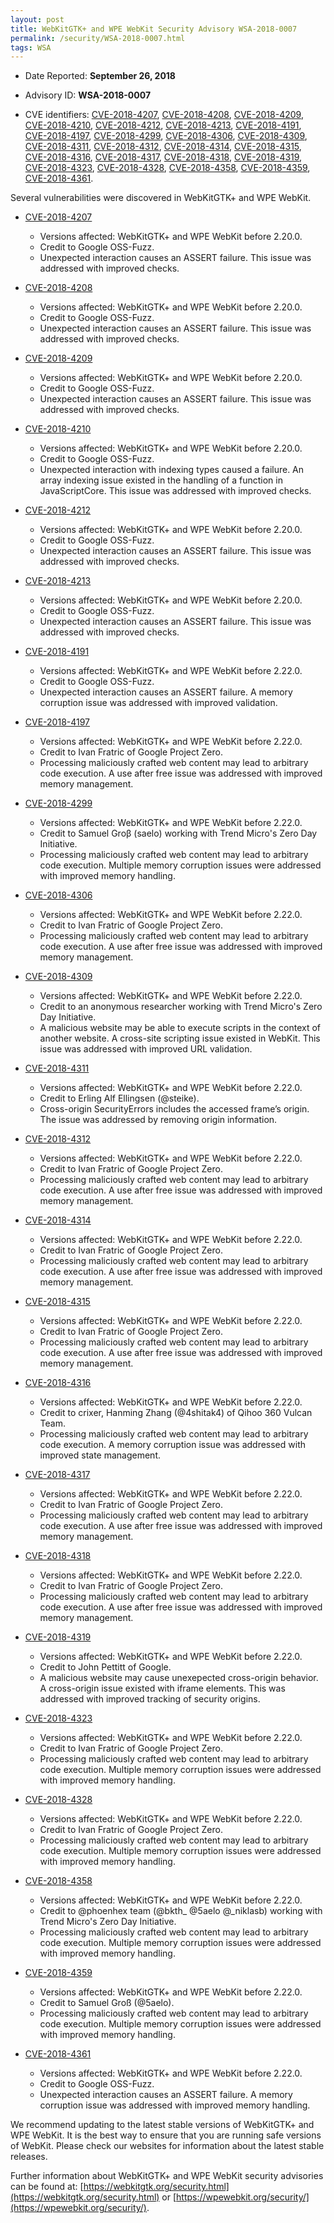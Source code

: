 ```yaml
---
layout: post
title: WebKitGTK+ and WPE WebKit Security Advisory WSA-2018-0007
permalink: /security/WSA-2018-0007.html
tags: WSA
---
```


* Date Reported: **September 26, 2018**

* Advisory ID: **WSA-2018-0007**

* CVE identifiers: [CVE-2018-4207](#CVE-2018-4207), [CVE-2018-4208](#CVE-2018-4208),
  [CVE-2018-4209](#CVE-2018-4209), [CVE-2018-4210](#CVE-2018-4210),
  [CVE-2018-4212](#CVE-2018-4212), [CVE-2018-4213](#CVE-2018-4213),
  [CVE-2018-4191](#CVE-2018-4191), [CVE-2018-4197](#CVE-2018-4197),
  [CVE-2018-4299](#CVE-2018-4299), [CVE-2018-4306](#CVE-2018-4306),
  [CVE-2018-4309](#CVE-2018-4309), [CVE-2018-4311](#CVE-2018-4311),
  [CVE-2018-4312](#CVE-2018-4312), [CVE-2018-4314](#CVE-2018-4314),
  [CVE-2018-4315](#CVE-2018-4315), [CVE-2018-4316](#CVE-2018-4316),
  [CVE-2018-4317](#CVE-2018-4317), [CVE-2018-4318](#CVE-2018-4318),
  [CVE-2018-4319](#CVE-2018-4319), [CVE-2018-4323](#CVE-2018-4323),
  [CVE-2018-4328](#CVE-2018-4328), [CVE-2018-4358](#CVE-2018-4358),
  [CVE-2018-4359](#CVE-2018-4359), [CVE-2018-4361](#CVE-2018-4361).


Several vulnerabilities were discovered in WebKitGTK+ and WPE WebKit.

* <a name="CVE-2018-4207" href="https://cve.mitre.org/cgi-bin/cvename.cgi?name=CVE-2018-4207">CVE-2018-4207</a>
  * Versions affected: WebKitGTK+ and WPE WebKit before 2.20.0.
  * Credit to Google OSS-Fuzz.
  * Unexpected interaction causes an ASSERT failure. This issue was
    addressed with improved checks.

* <a name="CVE-2018-4208" href="https://cve.mitre.org/cgi-bin/cvename.cgi?name=CVE-2018-4208">CVE-2018-4208</a>
  * Versions affected: WebKitGTK+ and WPE WebKit before 2.20.0.
  * Credit to Google OSS-Fuzz.
  * Unexpected interaction causes an ASSERT failure. This issue was
    addressed with improved checks.

* <a name="CVE-2018-4209" href="https://cve.mitre.org/cgi-bin/cvename.cgi?name=CVE-2018-4209">CVE-2018-4209</a>
  * Versions affected: WebKitGTK+ and WPE WebKit before 2.20.0.
  * Credit to Google OSS-Fuzz.
  * Unexpected interaction causes an ASSERT failure. This issue was
    addressed with improved checks.

* <a name="CVE-2018-4210" href="https://cve.mitre.org/cgi-bin/cvename.cgi?name=CVE-2018-4210">CVE-2018-4210</a>
  * Versions affected: WebKitGTK+ and WPE WebKit before 2.20.0.
  * Credit to Google OSS-Fuzz.
  * Unexpected interaction with indexing types caused a failure. An
    array indexing issue existed in the handling of a function in
    JavaScriptCore. This issue was addressed with improved checks.

* <a name="CVE-2018-4212" href="https://cve.mitre.org/cgi-bin/cvename.cgi?name=CVE-2018-4212">CVE-2018-4212</a>
  * Versions affected: WebKitGTK+ and WPE WebKit before 2.20.0.
  * Credit to Google OSS-Fuzz.
  * Unexpected interaction causes an ASSERT failure. This issue was
    addressed with improved checks.

* <a name="CVE-2018-4213" href="https://cve.mitre.org/cgi-bin/cvename.cgi?name=CVE-2018-4213">CVE-2018-4213</a>
  * Versions affected: WebKitGTK+ and WPE WebKit before 2.20.0.
  * Credit to Google OSS-Fuzz.
  * Unexpected interaction causes an ASSERT failure. This issue was
    addressed with improved checks.

* <a name="CVE-2018-4191" href="https://cve.mitre.org/cgi-bin/cvename.cgi?name=CVE-2018-4191">CVE-2018-4191</a>
  * Versions affected: WebKitGTK+ and WPE WebKit before 2.22.0.
  * Credit to Google OSS-Fuzz.
  * Unexpected interaction causes an ASSERT failure. A memory corruption
    issue was addressed with improved validation.

* <a name="CVE-2018-4197" href="https://cve.mitre.org/cgi-bin/cvename.cgi?name=CVE-2018-4197">CVE-2018-4197</a>
  * Versions affected: WebKitGTK+ and WPE WebKit before 2.22.0.
  * Credit to Ivan Fratric of Google Project Zero.
  * Processing maliciously crafted web content may lead to arbitrary
    code execution. A use after free issue was addressed with improved
    memory management.

* <a name="CVE-2018-4299" href="https://cve.mitre.org/cgi-bin/cvename.cgi?name=CVE-2018-4299">CVE-2018-4299</a>
  * Versions affected: WebKitGTK+ and WPE WebKit before 2.22.0.
  * Credit to Samuel Groβ (saelo) working with Trend Micro's Zero Day
    Initiative.
  * Processing maliciously crafted web content may lead to arbitrary
    code execution. Multiple memory corruption issues were addressed
    with improved memory handling.

* <a name="CVE-2018-4306" href="https://cve.mitre.org/cgi-bin/cvename.cgi?name=CVE-2018-4306">CVE-2018-4306</a>
  * Versions affected: WebKitGTK+ and WPE WebKit before 2.22.0.
  * Credit to Ivan Fratric of Google Project Zero.
  * Processing maliciously crafted web content may lead to arbitrary
    code execution. A use after free issue was addressed with improved
    memory management.

* <a name="CVE-2018-4309" href="https://cve.mitre.org/cgi-bin/cvename.cgi?name=CVE-2018-4309">CVE-2018-4309</a>
  * Versions affected: WebKitGTK+ and WPE WebKit before 2.22.0.
  * Credit to an anonymous researcher working with Trend Micro's Zero
    Day Initiative.
  * A malicious website may be able to execute scripts in the context of
    another website. A cross-site scripting issue existed in WebKit.
    This issue was addressed with improved URL validation.

* <a name="CVE-2018-4311" href="https://cve.mitre.org/cgi-bin/cvename.cgi?name=CVE-2018-4311">CVE-2018-4311</a>
  * Versions affected: WebKitGTK+ and WPE WebKit before 2.22.0.
  * Credit to Erling Alf Ellingsen (@steike).
  * Cross-origin SecurityErrors includes the accessed frame’s origin.
    The issue was addressed by removing origin information.

* <a name="CVE-2018-4312" href="https://cve.mitre.org/cgi-bin/cvename.cgi?name=CVE-2018-4312">CVE-2018-4312</a>
  * Versions affected: WebKitGTK+ and WPE WebKit before 2.22.0.
  * Credit to Ivan Fratric of Google Project Zero.
  * Processing maliciously crafted web content may lead to arbitrary
    code execution. A use after free issue was addressed with improved
    memory management.

* <a name="CVE-2018-4314" href="https://cve.mitre.org/cgi-bin/cvename.cgi?name=CVE-2018-4314">CVE-2018-4314</a>
  * Versions affected: WebKitGTK+ and WPE WebKit before 2.22.0.
  * Credit to Ivan Fratric of Google Project Zero.
  * Processing maliciously crafted web content may lead to arbitrary
    code execution. A use after free issue was addressed with improved
    memory management.

* <a name="CVE-2018-4315" href="https://cve.mitre.org/cgi-bin/cvename.cgi?name=CVE-2018-4315">CVE-2018-4315</a>
  * Versions affected: WebKitGTK+ and WPE WebKit before 2.22.0.
  * Credit to Ivan Fratric of Google Project Zero.
  * Processing maliciously crafted web content may lead to arbitrary
    code execution. A use after free issue was addressed with improved
    memory management.

* <a name="CVE-2018-4316" href="https://cve.mitre.org/cgi-bin/cvename.cgi?name=CVE-2018-4316">CVE-2018-4316</a>
  * Versions affected: WebKitGTK+ and WPE WebKit before 2.22.0.
  * Credit to crixer, Hanming Zhang (@4shitak4) of Qihoo 360 Vulcan
    Team.
  * Processing maliciously crafted web content may lead to arbitrary
    code execution. A memory corruption issue was addressed with
    improved state management.

* <a name="CVE-2018-4317" href="https://cve.mitre.org/cgi-bin/cvename.cgi?name=CVE-2018-4317">CVE-2018-4317</a>
  * Versions affected: WebKitGTK+ and WPE WebKit before 2.22.0.
  * Credit to Ivan Fratric of Google Project Zero.
  * Processing maliciously crafted web content may lead to arbitrary
    code execution. A use after free issue was addressed with improved
    memory management.

* <a name="CVE-2018-4318" href="https://cve.mitre.org/cgi-bin/cvename.cgi?name=CVE-2018-4318">CVE-2018-4318</a>
  * Versions affected: WebKitGTK+ and WPE WebKit before 2.22.0.
  * Credit to Ivan Fratric of Google Project Zero.
  * Processing maliciously crafted web content may lead to arbitrary
    code execution. A use after free issue was addressed with improved
    memory management.

* <a name="CVE-2018-4319" href="https://cve.mitre.org/cgi-bin/cvename.cgi?name=CVE-2018-4319">CVE-2018-4319</a>
  * Versions affected: WebKitGTK+ and WPE WebKit before 2.22.0.
  * Credit to John Pettitt of Google.
  * A malicious website may cause unexepected cross-origin behavior. A
    cross-origin issue existed with iframe elements. This was addressed
    with improved tracking of security origins.

* <a name="CVE-2018-4323" href="https://cve.mitre.org/cgi-bin/cvename.cgi?name=CVE-2018-4323">CVE-2018-4323</a>
  * Versions affected: WebKitGTK+ and WPE WebKit before 2.22.0.
  * Credit to Ivan Fratric of Google Project Zero.
  * Processing maliciously crafted web content may lead to arbitrary
    code execution. Multiple memory corruption issues were addressed
    with improved memory handling.

* <a name="CVE-2018-4328" href="https://cve.mitre.org/cgi-bin/cvename.cgi?name=CVE-2018-4328">CVE-2018-4328</a>
  * Versions affected: WebKitGTK+ and WPE WebKit before 2.22.0.
  * Credit to Ivan Fratric of Google Project Zero.
  * Processing maliciously crafted web content may lead to arbitrary
    code execution. Multiple memory corruption issues were addressed
    with improved memory handling.

* <a name="CVE-2018-4358" href="https://cve.mitre.org/cgi-bin/cvename.cgi?name=CVE-2018-4358">CVE-2018-4358</a>
  * Versions affected: WebKitGTK+ and WPE WebKit before 2.22.0.
  * Credit to @phoenhex team (@bkth_ @5aelo @_niklasb) working with
    Trend Micro's Zero Day Initiative.
  * Processing maliciously crafted web content may lead to arbitrary
    code execution. Multiple memory corruption issues were addressed
    with improved memory handling.

* <a name="CVE-2018-4359" href="https://cve.mitre.org/cgi-bin/cvename.cgi?name=CVE-2018-4359">CVE-2018-4359</a>
  * Versions affected: WebKitGTK+ and WPE WebKit before 2.22.0.
  * Credit to Samuel Groß (@5aelo).
  * Processing maliciously crafted web content may lead to arbitrary
    code execution. Multiple memory corruption issues were addressed
    with improved memory handling.

* <a name="CVE-2018-4361" href="https://cve.mitre.org/cgi-bin/cvename.cgi?name=CVE-2018-4361">CVE-2018-4361</a>
  * Versions affected: WebKitGTK+ and WPE WebKit before 2.22.0.
  * Credit to Google OSS-Fuzz.
  * Unexpected interaction causes an ASSERT failure. A memory corruption
    issue was addressed with improved memory handling.


We recommend updating to the latest stable versions of WebKitGTK+ and
WPE WebKit. It is the best way to ensure that you are running safe
versions of WebKit. Please check our websites for information about the
latest stable releases.

Further information about WebKitGTK+ and WPE WebKit security advisories can be found at: 
[https://webkitgtk.org/security.html](https://webkitgtk.org/security.html) or [https://wpewebkit.org/security/](https://wpewebkit.org/security/).
